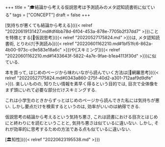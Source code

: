 +++
title = "🎓結論から考える仮説思考は予測読みのメタ認知読書術に似ている"
tags = ["CONCEPT"]
draft = false
+++

[気持ちが悪くても結論から考える]({{< relref "20220619131427.md#df4bb78d-6f04-453a-878e-7705b2f37dd7" >}})ことを特徴とする[📝仮説思考]({{< relref "20220527175824.md" >}})は, メタ認知読書術, とりわけ[予測読み]({{< relref "20220601162210.md#1bf51fc6-862a-4b00-973c-c9e583e18a6c" >}})や[スキミング]({{< relref "20220601162210.md#1433643f-5822-4a7e-9fae-b1ea4113f30d" >}})に似ている.

本を買って, はじめのページから味わいながら読んでいく方法は[📝網羅思考]({{< relref "20220527175824.md#0343a860-275f-40d2-a301-712aaf9d9dfe" >}}). 楽しいものの, 知りたい情報を素早く得るという目的では, 目次で全体像をまず頭にいれて必要な部分だけスキミングする.

これは小学生のときからずっとはじめのページから読んできた私には気持ちが悪い. しかし要点だけを検索するというのは, 効率がいいのは納得できる.

仮説思考の結論から考えるという気持ち悪さ, これは読書における目次とはじめにと終わりにを読むということと, 気持ち悪さは似ているに違いない. しかし, それが効率的に思考するための方法である点も似ているに違いない.

[🏛知性]({{< relref "20220623195538.md" >}})
